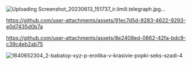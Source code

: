 ![Uploading Screenshot_20230613_151737_ir.ilmili.telegraph.jpg…]()


https://github.com/user-attachments/assets/91ec7d5d-9283-4622-9293-e0d7435d0b7a



https://github.com/user-attachments/assets/8e2408ed-0862-42fa-bdc9-c39c4eb2ab75

![1640652304_2-babatop-xyz-p-erotika-v-krasivie-popki-seks-szadi-4](https://github.com/user-attachments/assets/f25d109b-bd16-425a-aa64-366120fcf0da)

